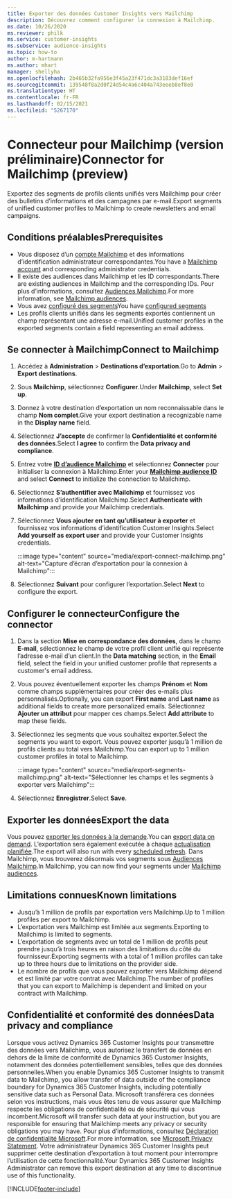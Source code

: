 ```yaml
---
title: Exporter des données Customer Insights vers Mailchimp
description: Découvrez comment configurer la connexion à Mailchimp.
ms.date: 10/26/2020
ms.reviewer: philk
ms.service: customer-insights
ms.subservice: audience-insights
ms.topic: how-to
author: m-hartmann
ms.author: mhart
manager: shellyha
ms.openlocfilehash: 2b465b32fa956e3f45a23f471dc3a3183def16ef
ms.sourcegitcommit: 139548f8a2d0f24d54c4a6c404a743eeeb8ef8e0
ms.translationtype: HT
ms.contentlocale: fr-FR
ms.lasthandoff: 02/15/2021
ms.locfileid: "5267170"
---
```

# <a name="connector-for-mailchimp-preview"></a><span data-ttu-id="1d99c-103">Connecteur pour Mailchimp (version préliminaire)</span><span class="sxs-lookup"><span data-stu-id="1d99c-103">Connector for Mailchimp (preview)</span></span>

<span data-ttu-id="1d99c-104">Exportez des segments de profils clients unifiés vers Mailchimp pour créer des bulletins d’informations et des campagnes par e-mail.</span><span class="sxs-lookup"><span data-stu-id="1d99c-104">Export segments of unified customer profiles to Mailchimp to create newsletters and email campaigns.</span></span>

## <a name="prerequisites"></a><span data-ttu-id="1d99c-105">Conditions préalables</span><span class="sxs-lookup"><span data-stu-id="1d99c-105">Prerequisites</span></span>

-   <span data-ttu-id="1d99c-106">Vous disposez d’un [compte Mailchimp](https://mailchimp.com/) et des informations d’identification administrateur correspondantes.</span><span class="sxs-lookup"><span data-stu-id="1d99c-106">You have a [Mailchimp account](https://mailchimp.com/) and corresponding administrator credentials.</span></span>
-   <span data-ttu-id="1d99c-107">Il existe des audiences dans Mailchimp et les ID correspondants.</span><span class="sxs-lookup"><span data-stu-id="1d99c-107">There are existing audiences in Mailchimp and the corresponding IDs.</span></span> <span data-ttu-id="1d99c-108">Pour plus d’informations, consultez [Audiences Mailchimp](https://mailchimp.com/help/create-audience/).</span><span class="sxs-lookup"><span data-stu-id="1d99c-108">For more information, see [Mailchimp audiences](https://mailchimp.com/help/create-audience/).</span></span>
-   <span data-ttu-id="1d99c-109">Vous avez [configuré des segments](segments.md)</span><span class="sxs-lookup"><span data-stu-id="1d99c-109">You have [configured segments](segments.md)</span></span>
-   <span data-ttu-id="1d99c-110">Les profils clients unifiés dans les segments exportés contiennent un champ représentant une adresse e-mail.</span><span class="sxs-lookup"><span data-stu-id="1d99c-110">Unified customer profiles in the exported segments contain a field representing an email address.</span></span>

## <a name="connect-to-mailchimp"></a><span data-ttu-id="1d99c-111">Se connecter à Mailchimp</span><span class="sxs-lookup"><span data-stu-id="1d99c-111">Connect to Mailchimp</span></span>

1. <span data-ttu-id="1d99c-112">Accédez à **Administration** > **Destinations d’exportation**.</span><span class="sxs-lookup"><span data-stu-id="1d99c-112">Go to **Admin** > **Export destinations**.</span></span>

1. <span data-ttu-id="1d99c-113">Sous **Mailchimp**, sélectionnez **Configurer**.</span><span class="sxs-lookup"><span data-stu-id="1d99c-113">Under **Mailchimp**, select **Set up**.</span></span>

1. <span data-ttu-id="1d99c-114">Donnez à votre destination d’exportation un nom reconnaissable dans le champ **Nom complet**.</span><span class="sxs-lookup"><span data-stu-id="1d99c-114">Give your export destination a recognizable name in the **Display name** field.</span></span>

1. <span data-ttu-id="1d99c-115">Sélectionnez **J’accepte** de confirmer la **Confidentialité et conformité des données**.</span><span class="sxs-lookup"><span data-stu-id="1d99c-115">Select **I agree** to confirm the **Data privacy and compliance**.</span></span>

1. <span data-ttu-id="1d99c-116">Entrez votre **[ID d’audience Mailchimp](https://mailchimp.com/help/find-audience-id/)** et sélectionnez **Connecter** pour initialiser la connexion à Mailchimp.</span><span class="sxs-lookup"><span data-stu-id="1d99c-116">Enter your **[Mailchimp audience ID](https://mailchimp.com/help/find-audience-id/)** and select **Connect** to initialize the connection to Mailchimp.</span></span>

1. <span data-ttu-id="1d99c-117">Sélectionnez **S’authentifier avec Mailchimp** et fournissez vos informations d’identification Mailchimp.</span><span class="sxs-lookup"><span data-stu-id="1d99c-117">Select **Authenticate with Mailchimp** and provide your Mailchimp credentials.</span></span>

1. <span data-ttu-id="1d99c-118">Sélectionnez **Vous ajouter en tant qu’utilisateur à exporter** et fournissez vos informations d’identification Customer Insights.</span><span class="sxs-lookup"><span data-stu-id="1d99c-118">Select **Add yourself as export user** and provide your Customer Insights credentials.</span></span>

   :::image type="content" source="media/export-connect-mailchimp.png" alt-text="Capture d’écran d’exportation pour la connexion à Mailchimp":::

1. <span data-ttu-id="1d99c-120">Sélectionnez **Suivant** pour configurer l’exportation.</span><span class="sxs-lookup"><span data-stu-id="1d99c-120">Select **Next** to configure the export.</span></span>

## <a name="configure-the-connector"></a><span data-ttu-id="1d99c-121">Configurer le connecteur</span><span class="sxs-lookup"><span data-stu-id="1d99c-121">Configure the connector</span></span>

1. <span data-ttu-id="1d99c-122">Dans la section **Mise en correspondance des données**, dans le champ **E-mail**, sélectionnez le champ de votre profil client unifié qui représente l’adresse e-mail d’un client.</span><span class="sxs-lookup"><span data-stu-id="1d99c-122">In the **Data matching** section, in the **Email** field, select the field in your unified customer profile that represents a customer's email address.</span></span> 

1. <span data-ttu-id="1d99c-123">Vous pouvez éventuellement exporter les champs **Prénom** et **Nom** comme champs supplémentaires pour créer des e-mails plus personnalisés.</span><span class="sxs-lookup"><span data-stu-id="1d99c-123">Optionally, you can export **First name** and **Last name** as additional fields to create more personalized emails.</span></span> <span data-ttu-id="1d99c-124">Sélectionnez **Ajouter un attribut** pour mapper ces champs.</span><span class="sxs-lookup"><span data-stu-id="1d99c-124">Select **Add attribute** to map these fields.</span></span>

1. <span data-ttu-id="1d99c-125">Sélectionnez les segments que vous souhaitez exporter.</span><span class="sxs-lookup"><span data-stu-id="1d99c-125">Select the segments you want to export.</span></span> <span data-ttu-id="1d99c-126">Vous pouvez exporter jusqu’à 1 million de profils clients au total vers Mailchimp.</span><span class="sxs-lookup"><span data-stu-id="1d99c-126">You can export up to 1 million customer profiles in total to Mailchimp.</span></span>

   :::image type="content" source="media/export-segments-mailchimp.png" alt-text="Sélectionner les champs et les segments à exporter vers Mailchimp":::

1. <span data-ttu-id="1d99c-128">Sélectionnez **Enregistrer**.</span><span class="sxs-lookup"><span data-stu-id="1d99c-128">Select **Save**.</span></span>

## <a name="export-the-data"></a><span data-ttu-id="1d99c-129">Exporter les données</span><span class="sxs-lookup"><span data-stu-id="1d99c-129">Export the data</span></span>

<span data-ttu-id="1d99c-130">Vous pouvez [exporter les données à la demande](export-destinations.md).</span><span class="sxs-lookup"><span data-stu-id="1d99c-130">You can [export data on demand](export-destinations.md).</span></span> <span data-ttu-id="1d99c-131">L’exportation sera également exécutée à chaque [actualisation planifiée](system.md#schedule-tab).</span><span class="sxs-lookup"><span data-stu-id="1d99c-131">The export will also run with every [scheduled refresh](system.md#schedule-tab).</span></span> <span data-ttu-id="1d99c-132">Dans Mailchimp, vous trouverez désormais vos segments sous [Audiences Mailchimp](https://mailchimp.com/help/create-audience/).</span><span class="sxs-lookup"><span data-stu-id="1d99c-132">In Mailchimp, you can now find your segments under [Mailchimp audiences](https://mailchimp.com/help/create-audience/).</span></span>

## <a name="known-limitations"></a><span data-ttu-id="1d99c-133">Limitations connues</span><span class="sxs-lookup"><span data-stu-id="1d99c-133">Known limitations</span></span>

- <span data-ttu-id="1d99c-134">Jusqu’à 1 million de profils par exportation vers Mailchimp.</span><span class="sxs-lookup"><span data-stu-id="1d99c-134">Up to 1 million profiles per export to Mailchimp.</span></span>
- <span data-ttu-id="1d99c-135">L’exportation vers Mailchimp est limitée aux segments.</span><span class="sxs-lookup"><span data-stu-id="1d99c-135">Exporting to Mailchimp is limited to segments.</span></span>
- <span data-ttu-id="1d99c-136">L’exportation de segments avec un total de 1 million de profils peut prendre jusqu’à trois heures en raison des limitations du côté du fournisseur.</span><span class="sxs-lookup"><span data-stu-id="1d99c-136">Exporting segments with a total of 1 million profiles can take up to three hours due to limitations on the provider side.</span></span> 
- <span data-ttu-id="1d99c-137">Le nombre de profils que vous pouvez exporter vers Mailchimp dépend et est limité par votre contrat avec Mailchimp.</span><span class="sxs-lookup"><span data-stu-id="1d99c-137">The number of profiles that you can export to Mailchimp is dependent and limited on your contract with Mailchimp.</span></span>

## <a name="data-privacy-and-compliance"></a><span data-ttu-id="1d99c-138">Confidentialité et conformité des données</span><span class="sxs-lookup"><span data-stu-id="1d99c-138">Data privacy and compliance</span></span>

<span data-ttu-id="1d99c-139">Lorsque vous activez Dynamics 365 Customer Insights pour transmettre des données vers Mailchimp, vous autorisez le transfert de données en dehors de la limite de conformité de Dynamics 365 Customer Insights, notamment des données potentiellement sensibles, telles que des données personnelles.</span><span class="sxs-lookup"><span data-stu-id="1d99c-139">When you enable Dynamics 365 Customer Insights to transmit data to Mailchimp, you allow transfer of data outside of the compliance boundary for Dynamics 365 Customer Insights, including potentially sensitive data such as Personal Data.</span></span> <span data-ttu-id="1d99c-140">Microsoft transférera ces données selon vos instructions, mais vous êtes tenu de vous assurer que Mailchimp respecte les obligations de confidentialité ou de sécurité qui vous incombent.</span><span class="sxs-lookup"><span data-stu-id="1d99c-140">Microsoft will transfer such data at your instruction, but you are responsible for ensuring that Mailchimp meets any privacy or security obligations you may have.</span></span> <span data-ttu-id="1d99c-141">Pour plus d’informations, consultez [Déclaration de confidentialité Microsoft](https://go.microsoft.com/fwlink/?linkid=396732).</span><span class="sxs-lookup"><span data-stu-id="1d99c-141">For more information, see [Microsoft Privacy Statement](https://go.microsoft.com/fwlink/?linkid=396732).</span></span>
<span data-ttu-id="1d99c-142">Votre administrateur Dynamics 365 Customer Insights peut supprimer cette destination d’exportation à tout moment pour interrompre l’utilisation de cette fonctionnalité.</span><span class="sxs-lookup"><span data-stu-id="1d99c-142">Your Dynamics 365 Customer Insights Administrator can remove this export destination at any time to discontinue use of this functionality.</span></span>


[!INCLUDE[footer-include](../includes/footer-banner.md)]
